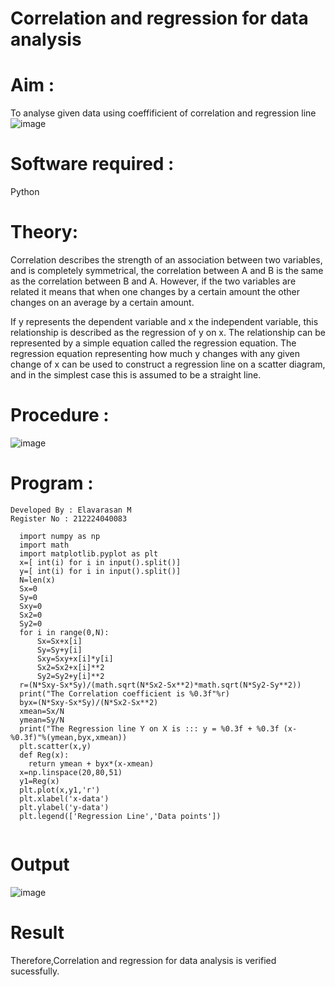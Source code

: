 # Correlation and regression for data analysis
# Aim : 

To analyse given data using coeffificient of correlation and regression line
![image](https://user-images.githubusercontent.com/104613195/168224136-d6b64e64-7d3d-4775-9337-c8f96fe41f2d.png)


# Software required :  

Python

# Theory:

Correlation describes the strength of an association between two variables, and is completely symmetrical, the correlation between A and B is the same as the correlation between B and A. However, if the two variables are related it means that when one changes by a certain amount the other changes on an average by a certain amount.  

If y represents the dependent variable and x the independent variable, this relationship is described as the regression of y on x. The relationship can be represented by a simple equation called the regression equation. The regression equation representing how much y changes with any given change of x can be used to construct a regression line on a scatter diagram, and in the simplest case this is assumed to be a straight line.

# Procedure :

![image](https://user-images.githubusercontent.com/104613195/168225866-ac8f6610-bdc3-4ac2-a24e-2b24ba08e189.png)

# Program :

```
Developed By : Elavarasan M
Register No : 212224040083
```
```
  import numpy as np
  import math
  import matplotlib.pyplot as plt
  x=[ int(i) for i in input().split()]
  y=[ int(i) for i in input().split()]
  N=len(x)
  Sx=0
  Sy=0
  Sxy=0
  Sx2=0
  Sy2=0
  for i in range(0,N):
      Sx=Sx+x[i]
      Sy=Sy+y[i]
      Sxy=Sxy+x[i]*y[i]
      Sx2=Sx2+x[i]**2
      Sy2=Sy2+y[i]**2
  r=(N*Sxy-Sx*Sy)/(math.sqrt(N*Sx2-Sx**2)*math.sqrt(N*Sy2-Sy**2))
  print("The Correlation coefficient is %0.3f"%r)
  byx=(N*Sxy-Sx*Sy)/(N*Sx2-Sx**2)
  xmean=Sx/N
  ymean=Sy/N
  print("The Regression line Y on X is ::: y = %0.3f + %0.3f (x-%0.3f)"%(ymean,byx,xmean))
  plt.scatter(x,y)
  def Reg(x):
    return ymean + byx*(x-xmean)
  x=np.linspace(20,80,51)
  y1=Reg(x)
  plt.plot(x,y1,'r')
  plt.xlabel('x-data')
  plt.ylabel('y-data')
  plt.legend(['Regression Line','Data points'])
 
```


# Output 

![image](https://github.com/user-attachments/assets/00b0a772-bd52-4836-afda-1a82a30981d6)

# Result

Therefore,Correlation and regression for data analysis is verified sucessfully.
